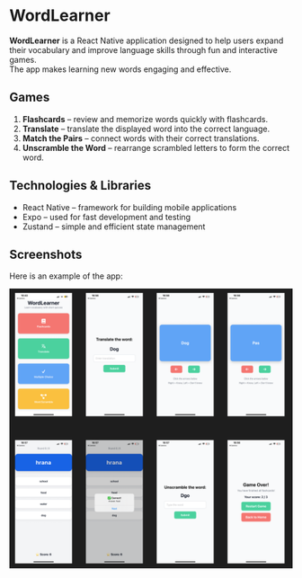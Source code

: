 # WordLearner

**WordLearner** is a React Native application designed to help users expand their vocabulary and improve language skills through fun and interactive games.  
The app makes learning new words engaging and effective.  

##  Games
1. **Flashcards** – review and memorize words quickly with flashcards.  
2. **Translate** – translate the displayed word into the correct language.  
3. **Match the Pairs** – connect words with their correct translations.  
4. **Unscramble the Word** – rearrange scrambled letters to form the correct word.  

## Technologies & Libraries
- React Native – framework for building mobile applications  
- Expo – used for fast development and testing  
- Zustand – simple and efficient state management  

##  Screenshots

Here is an example of the app:

![App Screenshot](assets/images/word_learner.png)



